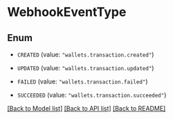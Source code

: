 # WebhookEventType

## Enum


* `CREATED` (value: `"wallets.transaction.created"`)

* `UPDATED` (value: `"wallets.transaction.updated"`)

* `FAILED` (value: `"wallets.transaction.failed"`)

* `SUCCEEDED` (value: `"wallets.transaction.succeeded"`)


[[Back to Model list]](../README.md#documentation-for-models) [[Back to API list]](../README.md#documentation-for-api-endpoints) [[Back to README]](../README.md)


